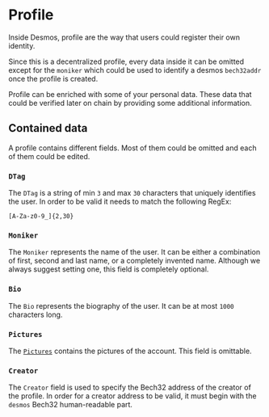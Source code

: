 # Profile
Inside Desmos, profile are the way that users could register their own identity.

Since this is a decentralized profile, every data inside it can be omitted except for the `moniker` which could be used
to identify a desmos `bech32addr` once the profile is created. 

Profile can be enriched with some of your personal data. 
These data that could be verified later on chain by providing some additional information.

## Contained data
A profile contains different fields. Most of them could be omitted and each of them could be edited.

### `DTag`
The `DTag` is a string of min `3` and max `30` characters that uniquely identifies the user.
In order to be valid it needs to match the following RegEx:

```
[A-Za-z0-9_]{2,30}
``` 

### `Moniker`
The `Moniker` represents the name of the user. It can be either a combination of first, second and last name, or a completely invented name. Although we always suggest setting one, this field is completely optional. 

### `Bio`
The `Bio` represents the biography of the user. It can be at most `1000` characters long.

### `Pictures`
The [`Pictures`](./profile-pictures.md) contains the pictures of the account. This field is omittable.

### `Creator`
The `Creator` field is used to specify the Bech32 address of the creator of the profile. 
In order for a creator address to be valid, it must begin with the `desmos` Bech32 human-readable part. 


